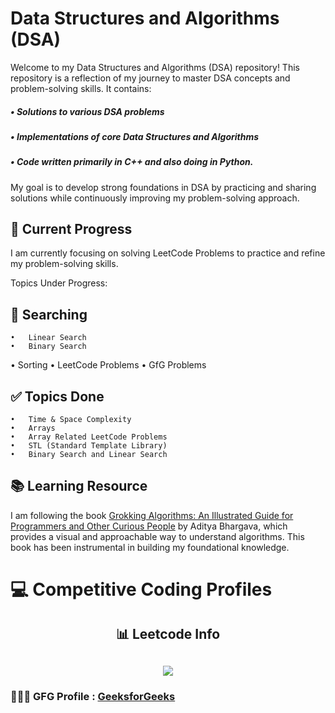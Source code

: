 # Data Structures and Algorithms (DSA)

Welcome to my Data Structures and Algorithms (DSA) repository! This repository is a reflection of my journey to master DSA concepts and problem-solving skills. It contains:

##### •  Solutions to various DSA problems
##### •  Implementations of core Data Structures and Algorithms
##### •  Code written primarily in C++ and also doing in Python.

My goal is to develop strong foundations in DSA by practicing and sharing solutions while continuously improving my problem-solving approach.


## 🚀 Current Progress
I am currently focusing on solving LeetCode Problems to practice and refine my problem-solving skills.

Topics Under Progress:
## 🔎 Searching
	•	Linear Search
	•	Binary Search
  • Sorting
	•	LeetCode Problems
  •	GfG Problems


## ✅ Topics Done
    •	Time & Space Complexity
    •	Arrays
    •	Array Related LeetCode Problems
    •	STL (Standard Template Library)
    •	Binary Search and Linear Search


## 📚 Learning Resource

I am following the book [Grokking Algorithms: An Illustrated Guide for Programmers and Other Curious People](https://www.manning.com/books/grokking-algorithms) by Aditya Bhargava, which provides a visual and approachable way to understand algorithms. This book has been instrumental in building my foundational knowledge.


# 💻 Competitive Coding Profiles

<h2 align="center">📊 Leetcode Info<h2>  
<p align="center">
  
  <img  align=top flex-grow=1 src="https://leetcard.jacoblin.cool/AravaChoudhary?theme=dark&font=Nunito&ext=heatmap" />  
</p>


### 🧑🏻‍💻 GFG Profile : [GeeksforGeeks](https://www.geeksforgeeks.org/user/aravachoudhary/)